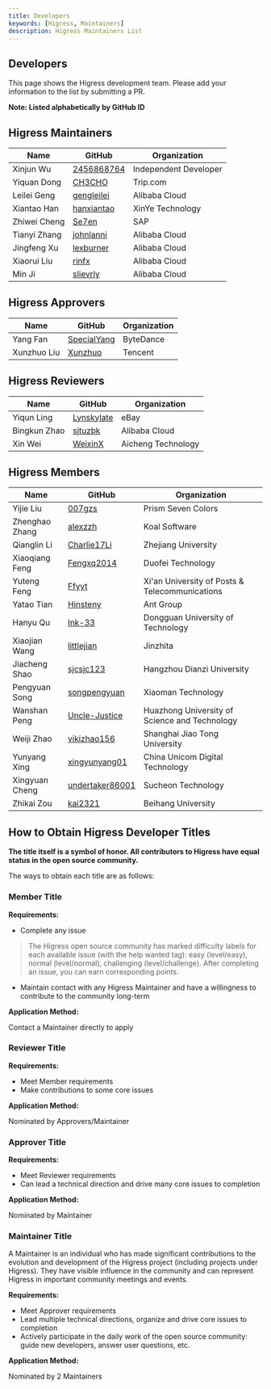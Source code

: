 ```yaml
---
title: Developers
keywords: [Higress, Maintainers]
description: Higress Maintainers List
---
```


## Developers

This page shows the Higress development team. Please add your information to the list by submitting a PR.

**Note: Listed alphabetically by GitHub ID**

## Higress Maintainers

| Name | GitHub | Organization |
|-----|-------------------------------| --------------- |
| Xinjun Wu | [2456868764](https://github.com/2456868764) | Independent Developer |
| Yiquan Dong | [CH3CHO](https://github.com/CH3CHO) | Trip.com |
| Leilei Geng | [gengleilei](https://github.com/gengleilei) | Alibaba Cloud |
| Xiantao Han | [hanxiantao](https://github.com/hanxiantao) | XinYe Technology |
| Zhiwei Cheng | [Se7en](https://github.com/cr7258) | SAP |
| Tianyi Zhang | [johnlanni](https://github.com/johnlanni) | Alibaba Cloud |
| Jingfeng Xu | [lexburner](https://github.com/lexburner) | Alibaba Cloud |
| Xiaorui Liu | [rinfx](https://github.com/rinfx) | Alibaba Cloud |
| Min Ji | [slievrly](https://github.com/slievrly) | Alibaba Cloud |

## Higress Approvers
| Name | GitHub | Organization |
|-----|-------------------------------| --------------- |
| Yang Fan | [SpecialYang](https://github.com/SpecialYang) | ByteDance |
| Xunzhuo Liu | [Xunzhuo](https://github.com/Xunzhuo) | Tencent |

## Higress Reviewers
| Name | GitHub | Organization |
|-----|-------------------------------| --------------- |
| Yiqun Ling | [Lynskylate](https://github.com/Lynskylate) | eBay |
| Bingkun Zhao | [sjtuzbk](https://github.com/sjtuzbk) | Alibaba Cloud |
| Xin Wei | [WeixinX](https://github.com/weixinx) | Aicheng Technology |

## Higress Members
| Name | GitHub | Organization |
|--|-------------------------------| --------------- |
| Yijie Liu | [007gzs](https://github.com/007gzs) | Prism Seven Colors |
| Zhenghao Zhang | [alexzzh](https://github.com/alexzzh) | Koal Software |
| Qianglin Li | [Charlie17Li](https://github.com/Charlie17Li) | Zhejiang University |
| Xiaoqiang Feng | [Fengxq2014](https://github.com/Fengxq2014) | Duofei Technology |
| Yuteng Feng | [Ffyyt](https://github.com/Fkbqf) | Xi'an University of Posts & Telecommunications |
| Yatao Tian | [Hinsteny](https://github.com/Hinsteny) | Ant Group |
| Hanyu Qu | [Ink-33](https://github.com/Ink-33) | Dongguan University of Technology |
| Xiaojian Wang | [littlejian](https://github.com/littlejiancc) | Jinzhita |
| Jiacheng Shao | [sjcsjc123](https://github.com/sjcsjc123) | Hangzhou Dianzi University |
| Pengyuan Song | [songpengyuan](https://github.com/songpengyuan) | Xiaoman Technology |
| Wanshan Peng | [Uncle-Justice](https://github.com/Uncle-Justice) | Huazhong University of Science and Technology |
| Weiji Zhao | [vikizhao156](https://github.com/vikizhao156) | Shanghai Jiao Tong University |
| Yunyang Xing | [xingyunyang01](https://github.com/xingyunyang01) | China Unicom Digital Technology |
| Xingyuan Cheng | [undertaker86001](https://github.com/undertaker86001) | Sucheon Technology |
| Zhikai Zou | [kai2321](https://github.com/kai2321) | Beihang University |


## How to Obtain Higress Developer Titles

**The title itself is a symbol of honor. All contributors to Higress have equal status in the open source community.**

The ways to obtain each title are as follows:

### Member Title

**Requirements:**
- Complete any issue

> The Higress open source community has marked difficulty labels for each available issue (with the help wanted tag): easy (level/easy), normal (level/normal), challenging (level/challenge). After completing an issue, you can earn corresponding points.

- Maintain contact with any Higress Maintainer and have a willingness to contribute to the community long-term


**Application Method:**

Contact a Maintainer directly to apply

### Reviewer Title

**Requirements:**
- Meet Member requirements
- Make contributions to some core issues

**Application Method:**

Nominated by Approvers/Maintainer


### Approver Title

**Requirements:**
- Meet Reviewer requirements
- Can lead a technical direction and drive many core issues to completion

**Application Method:**

Nominated by Maintainer


### Maintainer Title

A Maintainer is an individual who has made significant contributions to the evolution and development of the Higress project (including projects under Higress). They have visible influence in the community and can represent Higress in important community meetings and events.

**Requirements:**
- Meet Approver requirements
- Lead multiple technical directions, organize and drive core issues to completion
- Actively participate in the daily work of the open source community: guide new developers, answer user questions, etc.

**Application Method:**

Nominated by 2 Maintainers

